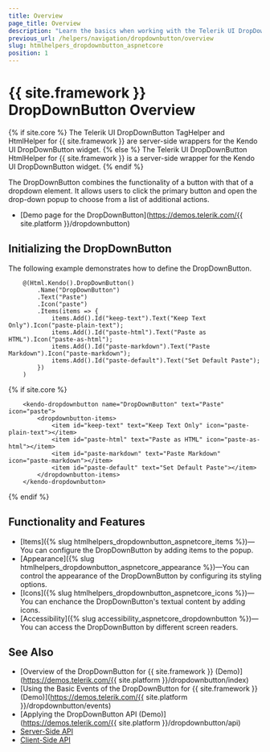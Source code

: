 ```yaml
---
title: Overview
page_title: Overview
description: "Learn the basics when working with the Telerik UI DropDownButton component for {{ site.framework }}."
previous_url: /helpers/navigation/dropdownbutton/overview
slug: htmlhelpers_dropdownbutton_aspnetcore
position: 1
---
```


# {{ site.framework }} DropDownButton Overview

{% if site.core %}
The Telerik UI DropDownButton TagHelper and HtmlHelper for {{ site.framework }} are server-side wrappers for the Kendo UI DropDownButton widget.
{% else %}
The Telerik UI DropDownButton HtmlHelper for {{ site.framework }} is a server-side wrapper for the Kendo UI DropDownButton widget.
{% endif %}

The DropDownButton combines the functionality of a button with that of a dropdown element. It allows users to click the primary button and open the drop-down popup to choose from a list of additional actions.

* [Demo page for the DropDownButton](https://demos.telerik.com/{{ site.platform }}/dropdownbutton)

## Initializing the DropDownButton

The following example demonstrates how to define the DropDownButton.

```HtmlHelper
    @(Html.Kendo().DropDownButton()
        .Name("DropDownButton")
        .Text("Paste")
        .Icon("paste")
        .Items(items => {
            items.Add().Id("keep-text").Text("Keep Text Only").Icon("paste-plain-text");
            items.Add().Id("paste-html").Text("Paste as HTML").Icon("paste-as-html");
            items.Add().Id("paste-markdown").Text("Paste Markdown").Icon("paste-markdown");
            items.Add().Id("paste-default").Text("Set Default Paste");
        })
    )
```
{% if site.core %}
```TagHelper
    <kendo-dropdownbutton name="DropDownButton" text="Paste" icon="paste">
        <dropdownbutton-items>
            <item id="keep-text" text="Keep Text Only" icon="paste-plain-text"></item>
            <item id="paste-html" text="Paste as HTML" icon="paste-as-html"></item>
            <item id="paste-markdown" text="Paste Markdown" icon="paste-markdown"></item>
            <item id="paste-default" text="Set Default Paste"></item>
        </dropdownbutton-items>
    </kendo-dropdownbutton>
```
{% endif %}

## Functionality and Features

* [Items]({% slug htmlhelpers_dropdownbutton_aspnetcore_items %})&mdash;You can configure the DropDownButton by adding items to the popup.
* [Appearance]({% slug htmlhelpers_dropdownbutton_aspnetcore_appearance %})&mdash;You can control the appearance of the DropDownButton by configuring its styling options.
* [Icons]({% slug htmlhelpers_dropdownbutton_aspnetcore_icons %})&mdash;You can enchance the DropDownButton's textual content by adding icons.
* [Accessibility]({% slug accessibility_aspnetcore_dropdownbutton %})&mdash;You can access the DropDownButton by different screen readers.

## See Also

* [Overview of the DropDownButton for {{ site.framework }} (Demo)](https://demos.telerik.com/{{ site.platform }}/dropdownbutton/index)
* [Using the Basic Events of the DropDownButton for {{ site.framework }} (Demo)](https://demos.telerik.com/{{ site.platform }}/dropdownbutton/events)
* [Applying the DropDownButton API (Demo)](https://demos.telerik.com/{{ site.platform }}/dropdownbutton/api)
* [Server-Side API](/api/dropdownbutton)
* [Client-Side API](https://docs.telerik.com/kendo-ui/api/javascript/ui/dropdownbutton)

